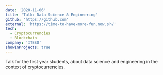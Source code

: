 ```yaml
---
date: '2020-11-06'
title: 'Talk: Data Science & Engineering'
github: 'https://github.com'
external: 'https://time-to-have-more-fun.now.sh/'
tech:
  - Cryptocurrencies
  - Blockchain
company: 'ITESO'
showInProjects: true
---
```


Talk for the first year students, about data science and engineering in the context of cryptocurrencies. 
